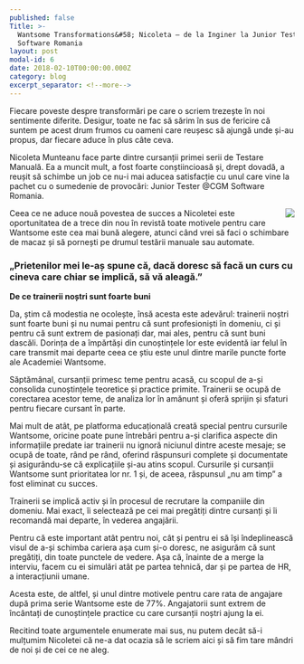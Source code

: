 ```yaml
---
published: false
Title: >-
  Wantsome Transformations&#58; Nicoleta – de la Inginer la Junior Tester @CGM
  Software Romania
layout: post
modal-id: 6
date: 2018-02-10T00:00:00.000Z
category: blog
excerpt_separator: <!--more-->
---
```

Fiecare poveste despre transformări pe care o scriem trezește în noi sentimente diferite. Desigur, toate ne fac să sărim în sus de fericire că suntem pe acest drum frumos cu oameni care reușesc să ajungă unde și-au propus, dar fiecare aduce în plus câte ceva.

Nicoleta Munteanu face parte dintre cursanții primei serii de Testare Manuală. Ea a muncit mult, a fost foarte conștiincioasă și, drept dovadă, a reușit să schimbe un job ce nu-i mai aducea satisfacție cu unul care vine la pachet cu o sumedenie de provocări: Junior Tester @CGM Software Romania.
<!--more-->

<img src="{{ site.url }}/img/blog/nicoleta.JPG" class="img-responsive img-square" align="right"/> Ceea ce ne aduce nouă povestea de succes a Nicoletei este oportunitatea de a trece din nou în revistă toate motivele pentru care Wantsome este cea mai bună alegere, atunci când vrei să faci o schimbare de macaz și să pornești pe drumul testării manuale sau automate.

### „Prietenilor mei le-aș spune că, dacă doresc să facă un curs cu cineva care chiar se implică, să vă aleagă.”

**De ce trainerii noștri sunt foarte buni**

Da, știm că modestia ne ocolește, însă acesta este adevărul: trainerii noștri sunt foarte buni și nu numai pentru că sunt profesioniști în domeniu, ci și pentru că sunt extrem de pasionați dar, mai ales, pentru că sunt buni dascăli. Dorința de a împărtăși din cunoștințele lor este evidentă iar felul în care transmit mai departe ceea ce știu este unul dintre marile puncte forte ale Academiei Wantsome.

Săptămânal, cursanții primesc teme pentru acasă, cu scopul de a-și consolida cunoștințele teoretice și practice primite. Trainerii se ocupă de corectarea acestor teme, de analiza lor în amănunt și oferă sprijin și sfaturi pentru fiecare cursant în parte.

Mai mult de atât, pe platforma educațională creată special pentru cursurile Wantsome, oricine poate pune întrebări pentru a-și clarifica aspecte din informațiile predate iar trainerii nu ignoră niciunul dintre aceste mesaje; se ocupă de toate, rând pe rând, oferind răspunsuri complete și documentate și asigurându-se că explicațiile și-au atins scopul. Cursurile și cursanții Wantsome sunt prioritatea lor nr. 1 și, de aceea, răspunsul „nu am timp” a fost eliminat cu succes.

Trainerii se implică activ și în procesul de recrutare la companiile din domeniu. Mai exact, îi selectează pe cei mai pregătiți dintre cursanți și îi recomandă mai departe, în vederea angajării.

Pentru că este important atât pentru noi, cât și pentru ei să își îndeplinească visul de a-și schimba cariera așa cum și-o doresc, ne asigurăm că sunt pregătiți, din toate punctele de vedere. Așa că, înainte de a merge la interviu, facem cu ei simulări atât pe partea tehnică, dar și pe partea de HR, a interacțiunii umane.

Acesta este, de altfel, și unul dintre motivele pentru care rata de angajare după prima serie Wantsome este de 77%. Angajatorii sunt extrem de încântați de cunoștințele practice cu care cursanții noștri ajung la ei.

Recitind toate argumentele enumerate mai sus, nu putem decât să-i mulțumim Nicoletei că ne-a dat ocazia să le scriem aici și să fim tare mândri de noi și de cei ce ne aleg.
